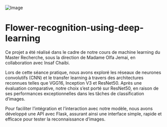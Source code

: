 ![Image](https://github.com/user-attachments/assets/6a569ac8-ea47-4583-9020-776f8a28e16f)
# Flower-recognition-using-deep-learning

Ce projet a été réalisé dans le cadre de notre cours de machine learning du Master Recherche, sous la direction de Madame Olfa Jemai, en collaboration avec Insaf Chaibi.

Lors de cette séance pratique, nous avons exploré les réseaux de neurones convolutifs (CNN) et le transfer learning à travers des architectures reconnues telles que VGG16, Inception V3 et ResNet50.
Après une évaluation comparative, notre choix s’est porté sur ResNet50, en raison de ses performances exceptionnelles dans les tâches de classification d’images.

Pour faciliter l’intégration et l’interaction avec notre modèle, nous avons développé une API avec Flask, assurant ainsi une interface simple, rapide et efficace pour tester la reconnaissance d’images.
